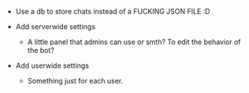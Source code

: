 - Use a db to store chats instead of a FUCKING JSON FILE :D

- Add serverwide settings
    - A little panel that admins can use or smth? To edit the behavior of the bot?

- Add userwide settings
    - Something just for each user.
